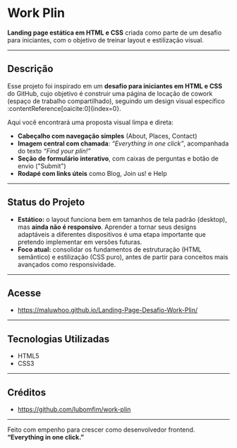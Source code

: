 # Work Plin

**Landing page estática em HTML e CSS** criada como parte de um desafio para iniciantes, com o objetivo de treinar layout e estilização visual.

---

##  Descrição

Esse projeto foi inspirado em um **desafio para iniciantes em HTML e CSS** do GitHub, cujo objetivo é construir uma página de locação de cowork (espaço de trabalho compartilhado), seguindo um design visual específico :contentReference[oaicite:0]{index=0}.

Aqui você encontrará uma proposta visual limpa e direta:  
- **Cabeçalho com navegação simples** (About, Places, Contact)  
- **Imagem central com chamada**: *“Everything in one click”*, acompanhada do texto *“Find your plin!”*  
- **Seção de formulário interativo**, com caixas de perguntas e botão de envio ("Submit")  
- **Rodapé com links úteis** como Blog, Join us! e Help  

---

##  Status do Projeto

-  **Estático:** o layout funciona bem em tamanhos de tela padrão (desktop), mas **ainda não é responsivo**. Aprender a tornar seus designs adaptáveis a diferentes dispositivos é uma etapa importante que pretendo implementar em versões futuras.
-  **Foco atual:** consolidar os fundamentos de estruturação (HTML semântico) e estilização (CSS puro), antes de partir para conceitos mais avançados como responsividade.

---

##  Acesse

-  https://maluwhoo.github.io/Landing-Page-Desafio-Work-Plin/

---

##  Tecnologias Utilizadas

- HTML5  
- CSS3  
---

##  Créditos

- https://github.com/lubomfim/work-plin
---

Feito com empenho para crescer como desenvolvedor frontend.  
**“Everything in one click.”**  

